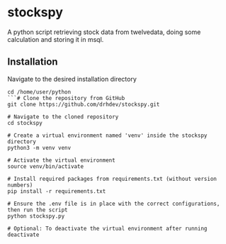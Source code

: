 # stockspy
A python script retrieving stock data from twelvedata, doing some calculation and storing it in msql.

## Installation 

Navigate to the desired installation directory
```
cd /home/user/python
```# Clone the repository from GitHub
git clone https://github.com/drhdev/stockspy.git

# Navigate to the cloned repository
cd stockspy

# Create a virtual environment named 'venv' inside the stockspy directory
python3 -m venv venv

# Activate the virtual environment
source venv/bin/activate

# Install required packages from requirements.txt (without version numbers)
pip install -r requirements.txt

# Ensure the .env file is in place with the correct configurations, then run the script
python stockspy.py

# Optional: To deactivate the virtual environment after running
deactivate
